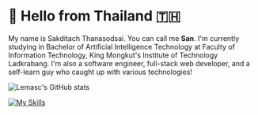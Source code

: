 # 👋 Hello from Thailand 🇹🇭

My name is Sakditach Thanasodsai. You can call me **San**. I'm currently studying in Bachelor of Artificial Intelligence Technology at Faculty of Information Technology, King Mongkut's Institute of Technology Ladkrabang.
I'm also a software engineer, full-stack web developer, and a self-learn guy who caught up with various technologies!

![Lemasc's GitHub stats](https://lemasc-gh-stats.vercel.app/api?username=lemasc)

[![My Skills](https://skillicons.dev/icons?perline=10&i=html,css,js,ts,py,nodejs,react,nextjs,remix,electron,tailwind,vercel,cloudflare,firebase,gcp,postgres,mysql,mongodb,redis)](https://skillicons.dev)
